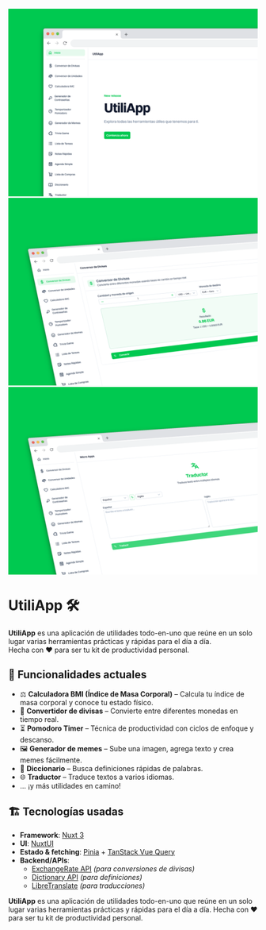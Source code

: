 ![Inicio](cap.png)
![Convertidor de divisas](cap2.png)
![Traductor](cap3.png)

# UtiliApp 🛠️

**UtiliApp** es una aplicación de utilidades todo-en-uno que reúne en un solo lugar varias herramientas prácticas y rápidas para el día a día.  
Hecha con ❤️ para ser tu kit de productividad personal.

## 🚀 Funcionalidades actuales

- ⚖️ **Calculadora BMI (Índice de Masa Corporal)** – Calcula tu índice de masa corporal y conoce tu estado físico.
- 💱 **Convertidor de divisas** – Convierte entre diferentes monedas en tiempo real.
- ⏳ **Pomodoro Timer** – Técnica de productividad con ciclos de enfoque y descanso.
- 🖼️ **Generador de memes** – Sube una imagen, agrega texto y crea memes fácilmente.
- 📖 **Diccionario** – Busca definiciones rápidas de palabras.
- 🌐 **Traductor** – Traduce textos a varios idiomas.
- ... ¡y más utilidades en camino!

## 🏗️ Tecnologías usadas

- **Framework**: [Nuxt 3](https://nuxt.com/)
- **UI**: [NuxtUI](https://ui4.nuxt.com/)
- **Estado & fetching**: [Pinia](https://pinia.vuejs.org/) + [TanStack Vue Query](https://tanstack.com/query/latest/docs/vue/overview)
- **Backend/APIs**:
  - [ExchangeRate API](https://www.exchangerate-api.com/) _(para conversiones de divisas)_
  - [Dictionary API](https://freedictionaryapi.com/) _(para definiciones)_
  - [LibreTranslate](https://libretranslate.com/) _(para traducciones)_

**UtiliApp** es una aplicación de utilidades todo-en-uno que reúne en un solo lugar varias herramientas prácticas y rápidas para el día a día.
Hecha con ❤️ para ser tu kit de productividad personal.
